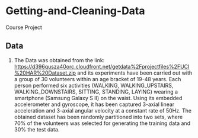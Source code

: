 # Getting-and-Cleaning-Data
Course Project

## Data

1. The Data was obtained from the link: https://d396qusza40orc.cloudfront.net/getdata%2Fprojectfiles%2FUCI%20HAR%20Dataset.zip and its experiments have been carried out with a group of 30 volunteers within an age bracket of 19-48 years. Each person performed six activities (WALKING, WALKING_UPSTAIRS, WALKING_DOWNSTAIRS, SITTING, STANDING, LAYING) wearing a smartphone (Samsung Galaxy S II) on the waist. Using its embedded accelerometer and gyroscope, it has been captured 3-axial linear acceleration and 3-axial angular velocity at a constant rate of 50Hz. The obtained dataset has been randomly partitioned into two sets, where 70% of the volunteers was selected for generating the training data and 30% the test data.
